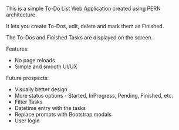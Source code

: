 This is a simple To-Do List Web Application created using PERN architecture.

It lets you create To-Dos, edit, delete and mark them as Finished. 

The To-Dos and Finished Tasks are displayed on the screen.

Features:

- No page reloads
- Simple and smooth UI/UX

Future prospects:

- Visually better design
- More status options - Started, InProgress, Pending, Finished, etc.
- Filter Tasks
- Datetime entry with the tasks
- Replace prompts with Bootstrap modals
- User login


